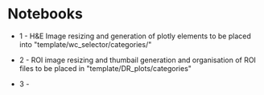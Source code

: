 # Notebooks

- 1 - H&E Image resizing and generation of plotly elements to be placed into "template/wc_selector/categories/"

- 2 - ROI image resizing and thumbail generation and organisation of ROI files to be placed in "template/DR_plots/categories"

- 3 - 
